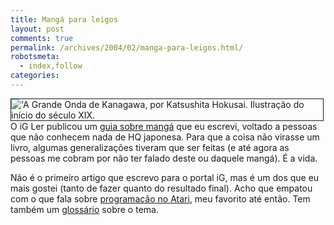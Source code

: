 ```yaml
---
title: Mangá para leigos
layout: post
comments: true
permalink: /archives/2004/02/manga-para-leigos.html/
robotsmeta:
  - index,follow
categories:
---
```

<img src="//chester.me/img/blig/hokusai_wave.jpg" border=1 alt="'A Grande Onda de Kanagawa, por Katsushita Hokusai. Ilustração do início do século XIX." align="left">O iG Ler publicou um [guia sobre mangá][1] que eu escrevi, voltado a pessoas que não conhecem nada de HQ japonesa. Para que a coisa não virasse um livro, algumas generalizações tiveram que ser feitas (e até agora as pessoas me cobram por não ter falado deste ou daquele mangá). É a vida.

Não é o primeiro artigo que escrevo para o portal iG, mas é um dos que eu mais gostei (tanto de fazer quanto do resultado final). Acho que empatou com o que fala sobre [programação no Atari][2], meu favorito até então. Tem também um [glossário][3] sobre o tema.

 [1]: http://web.archive.org/web/20040220043945/http://www.ig.com.br/home/igler/artigos/0,,1520907,00.html
 [2]: http://web.archive.org/web/20040810001018/http://fliperama.ig.com.br/emuladores/atari/program/index.html
 [3]: http://web.archive.org/web/20040220043945/http://www.ig.com.br/home/igler/artigos/0,,1520967,00.html
